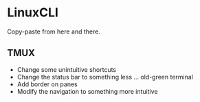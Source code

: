 # LinuxCLI

Copy-paste from here and there.


## TMUX
* Change some unintuitive shortcuts
* Change the status bar to something less ... old-green terminal
* Add border on panes
* Modify the navigation to something more intuitive

